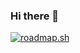 ### Hi there 👋

[![roadmap.sh](https://api.roadmap.sh/v1-badge/wide/64b4df130a49b0be0ed41017?variant=dark)](https://roadmap.sh)

<!--
**avkulikov/avkulikov** is a ✨ _special_ ✨ repository because its `README.md` (this file) appears on your GitHub profile.

Here are some ideas to get you started:

- 🔭 I’m currently working on ...
- 🌱 I’m currently learning ...
- 👯 I’m looking to collaborate on ...
- 🤔 I’m looking for help with ...
- 💬 Ask me about ...
- 📫 How to reach me: ...
- 😄 Pronouns: ...
- ⚡ Fun fact: ...
-->
